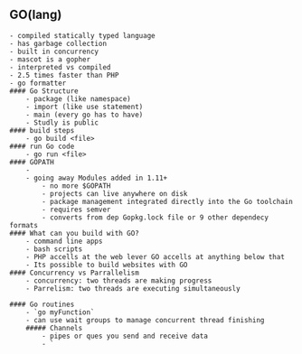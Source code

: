 ## GO(lang)
    - compiled statically typed language
    - has garbage collection
    - built in concurrency
    - mascot is a gopher
    - interpreted vs compiled
    - 2.5 times faster than PHP
    - go formatter
    #### Go Structure
        - package (like namespace)
        - import (like use statement)
        - main (every go has to have)
        - Studly is public
    #### build steps
        - go build <file>
    #### run Go code
        - go run <file>
    #### GOPATH
        - 
        - going away Modules added in 1.11+
            - no more $GOPATH
            - projects can live anywhere on disk
            - package management integrated directly into the Go toolchain
            - requires semver
            - converts from dep Gopkg.lock file or 9 other dependecy formats
    #### What can you build with GO?
        - command line apps
        - bash scripts
        - PHP accells at the web lever GO accells at anything below that
        - Its possible to build websites with GO
    #### Concurrency vs Parrallelism
        - concurrency: two threads are making progress
        - Parrelism: two threads are executing simultaneously
    
    #### Go routines
        - `go myFunction`
        - can use wait groups to manage concurrent thread finishing
        ##### Channels
            - pipes or ques you send and receive data
            - `

